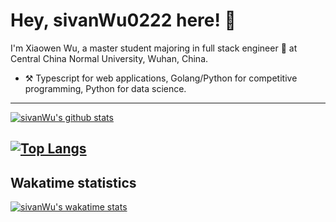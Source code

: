 



# Hey, sivanWu0222 here! :wave: 


I'm Xiaowen Wu, a master student majoring in full stack engineer :satellite: at Central China Normal University, Wuhan, China.

- :hammer_and_pick: Typescript for web applications, Golang/Python for competitive programming, Python for data science.


---


[![sivanWu's github stats](https://github-readme-stats.vercel.app/api?username=sivanWu0222&count_private=true&show_icons=true)](https://github.com/sivanWu0222/github-readme-stats)

[![Top Langs](https://github-readme-stats.vercel.app/api/top-langs/?username=sivanWu0222&hide=javascript,html,css&theme=tokyonight)](https://github.com/anuraghazra/github-readme-stats)
---

## Wakatime statistics


[![sivanWu's wakatime stats](https://github-readme-stats.vercel.app/api/wakatime?username=yirufeng)](https://github.com/sivanWu0222)


<!--
**sivanWu0222/sivanWu0222** is a ✨ _special_ ✨ repository because its `README.md` (this file) appears on your GitHub profile.

Here are some ideas to get you started:

- 🔭 I’m currently working on ...
- 🌱 I’m currently learning ...
- 👯 I’m looking to collaborate on ...
- 🤔 I’m looking for help with ...
- 💬 Ask me about ...
- 📫 How to reach me: ...
- 😄 Pronouns: ...
- ⚡ Fun fact: ...
-->

